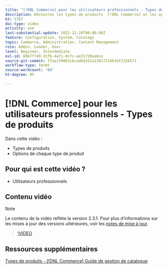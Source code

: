 ```yaml
---
title: "[!DNL Commerce] pour les utilisateurs professionnels - Types de produits"
description: Découvrez les types de produits  [!DNL Commerce] et les options pour chacun d’eux.
kt: 5767
doc-type: video
activity: use
last-substantial-update: 2022-12-28T00:00:00Z
feature: Configuration, System, Catalogs
topic: Commerce, Administration, Content Management
role: Admin, Leader, User
level: Beginner, Intermediate
exl-id: 8067f749-31fb-4a71-9c7c-ee31720aa6ce
source-git-commit: f7aa1f0063cbcad6d331a13817214b1bf2158571
workflow-type: tm+mt
source-wordcount: '69'
ht-degree: 0%

---
```


# [!DNL Commerce] pour les utilisateurs professionnels - Types de produits

Dans cette vidéo :

- Types de produits
- Options de chaque type de produit

## Pour qui est cette vidéo ?

- Utilisateurs professionnels

## Contenu vidéo

>[!NOTE]
>
>Le contenu de la vidéo reflète la version 2.3.1. Pour plus d’informations sur les mises à jour des versions ultérieures, voir les [notes de mise à jour](https://experienceleague.adobe.com/docs/commerce-operations/release/notes/overview.html).

>[!VIDEO](https://video.tv.adobe.com/v/35952?quality=12&learn=on)

## Ressources supplémentaires

[ Types de produits - [!DNL Commerce] Guide de gestion de catalogue](https://experienceleague.adobe.com/docs/commerce-admin/catalog/products/product-create.html#product-types)
